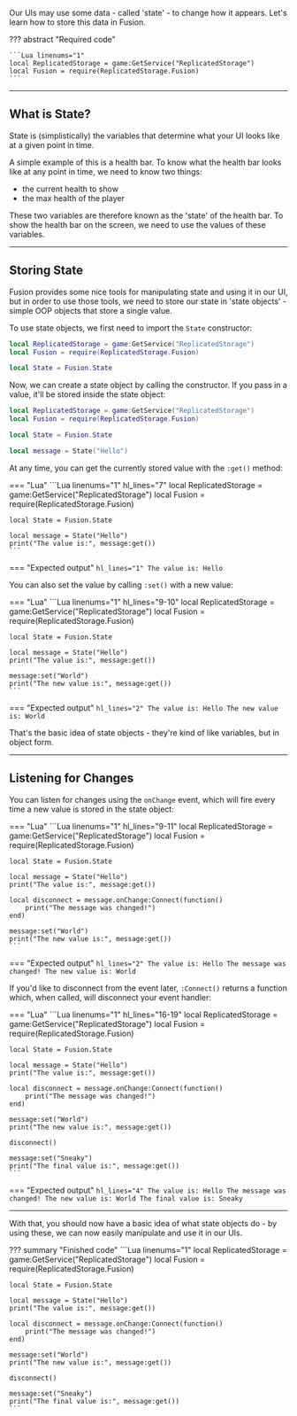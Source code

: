 Our UIs may use some data - called 'state' - to change how it appears. Let's
learn how to store this data in Fusion.

??? abstract "Required code"

	```Lua linenums="1"
	local ReplicatedStorage = game:GetService("ReplicatedStorage")
	local Fusion = require(ReplicatedStorage.Fusion)
	```

-----

## What is State?

State is (simplistically) the variables that determine what your UI looks like
at a given point in time.

A simple example of this is a health bar. To know what the health bar looks like
at any point in time, we need to know two things:

- the current health to show
- the max health of the player

These two variables are therefore known as the 'state' of the health bar. To
show the health bar on the screen, we need to use the values of these variables.

-----

## Storing State

Fusion provides some nice tools for manipulating state and using it in our UI,
but in order to use those tools, we need to store our state in 'state objects' -
simple OOP objects that store a single value.

To use state objects, we first need to import the `State` constructor:

```Lua linenums="1" hl_lines="4"
local ReplicatedStorage = game:GetService("ReplicatedStorage")
local Fusion = require(ReplicatedStorage.Fusion)

local State = Fusion.State
```

Now, we can create a state object by calling the constructor. If you pass in a
value, it'll be stored inside the state object:

```Lua linenums="1" hl_lines="6"
local ReplicatedStorage = game:GetService("ReplicatedStorage")
local Fusion = require(ReplicatedStorage.Fusion)

local State = Fusion.State

local message = State("Hello")
```

At any time, you can get the currently stored value with the `:get()` method:

=== "Lua"
	```Lua linenums="1" hl_lines="7"
	local ReplicatedStorage = game:GetService("ReplicatedStorage")
	local Fusion = require(ReplicatedStorage.Fusion)

	local State = Fusion.State

	local message = State("Hello")
	print("The value is:", message:get())
	```
=== "Expected output"
	``` hl_lines="1"
	The value is: Hello
	```

You can also set the value by calling `:set()` with a new value:

=== "Lua"
	```Lua linenums="1" hl_lines="9-10"
	local ReplicatedStorage = game:GetService("ReplicatedStorage")
	local Fusion = require(ReplicatedStorage.Fusion)

	local State = Fusion.State

	local message = State("Hello")
	print("The value is:", message:get())

	message:set("World")
	print("The new value is:", message:get())
	```
=== "Expected output"
	``` hl_lines="2"
	The value is: Hello
	The new value is: World
	```

That's the basic idea of state objects - they're kind of like variables, but in
object form.

-----

## Listening for Changes

You can listen for changes using the `onChange` event, which will fire every
time a new value is stored in the state object:

=== "Lua"
	```Lua linenums="1" hl_lines="9-11"
	local ReplicatedStorage = game:GetService("ReplicatedStorage")
	local Fusion = require(ReplicatedStorage.Fusion)

	local State = Fusion.State

	local message = State("Hello")
	print("The value is:", message:get())

	local disconnect = message.onChange:Connect(function()
		print("The message was changed!")
	end)

	message:set("World")
	print("The new value is:", message:get())
	```
=== "Expected output"
	``` hl_lines="2"
	The value is: Hello
	The message was changed!
	The new value is: World
	```

If you'd like to disconnect from the event later, `:Connect()` returns a
function which, when called, will disconnect your event handler:

=== "Lua"
	```Lua linenums="1" hl_lines="16-19"
	local ReplicatedStorage = game:GetService("ReplicatedStorage")
	local Fusion = require(ReplicatedStorage.Fusion)

	local State = Fusion.State

	local message = State("Hello")
	print("The value is:", message:get())

	local disconnect = message.onChange:Connect(function()
		print("The message was changed!")
	end)

	message:set("World")
	print("The new value is:", message:get())

	disconnect()

	message:set("Sneaky")
	print("The final value is:", message:get())
	```
=== "Expected output"
	``` hl_lines="4"
	The value is: Hello
	The message was changed!
	The new value is: World
	The final value is: Sneaky
	```

-----

With that, you should now have a basic idea of what state objects do - by using
these, we can now easily manipulate and use it in our UIs.

??? summary "Finished code"
	```Lua linenums="1"
	local ReplicatedStorage = game:GetService("ReplicatedStorage")
	local Fusion = require(ReplicatedStorage.Fusion)

	local State = Fusion.State

	local message = State("Hello")
	print("The value is:", message:get())

	local disconnect = message.onChange:Connect(function()
		print("The message was changed!")
	end)

	message:set("World")
	print("The new value is:", message:get())

	disconnect()

	message:set("Sneaky")
	print("The final value is:", message:get())
	```
